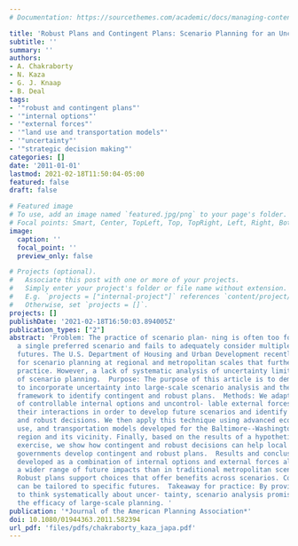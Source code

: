 ```yaml
---
# Documentation: https://sourcethemes.com/academic/docs/managing-content/

title: 'Robust Plans and Contingent Plans: Scenario Planning for an Uncertain World'
subtitle: ''
summary: ''
authors:
- A. Chakraborty
- N. Kaza
- G. J. Knaap
- B. Deal
tags:
- '"robust and contingent plans"'
- '"internal options"'
- '"external forces"'
- '"land use and transportation models"'
- '"uncertainty"'
- '"strategic decision making"'
categories: []
date: '2011-01-01'
lastmod: 2021-02-18T11:50:04-05:00
featured: false
draft: false

# Featured image
# To use, add an image named `featured.jpg/png` to your page's folder.
# Focal points: Smart, Center, TopLeft, Top, TopRight, Left, Right, BottomLeft, Bottom, BottomRight.
image:
  caption: ''
  focal_point: ''
  preview_only: false

# Projects (optional).
#   Associate this post with one or more of your projects.
#   Simply enter your project's folder or file name without extension.
#   E.g. `projects = ["internal-project"]` references `content/project/deep-learning/index.md`.
#   Otherwise, set `projects = []`.
projects: []
publishDate: '2021-02-18T16:50:03.894005Z'
publication_types: ["2"]
abstract: 'Problem: The practice of scenario plan- ning is often too focused on developing
  a single preferred scenario and fails to adequately consider multiple uncertain
  futures. The U.S. Department of Housing and Urban Development recently awarded grants
  for scenario planning at regional and metropolitan scales that further promote this
  practice. However, a lack of systematic analysis of uncertainty limits the role
  of scenario planning.  Purpose: The purpose of this article is to demonstrate how
  to incorporate uncertainty into large-scale scenario analysis and then use that
  framework to identify contingent and robust plans.  Methods: We adapt the concepts
  of controllable internal options and uncontrol- lable external forces and consider
  their interactions in order to develop future scenarios and identify contingent
  and robust decisions. We then apply this technique using advanced econometric, land
  use, and transportation models developed for the Baltimore--Washington metropolitan
  region and its vicinity. Finally, based on the results of a hypothetical, yet plausible,
  exercise, we show how contingent and robust decisions can help local and regional
  governments develop contingent and robust plans.  Results and conclusions: Scenarios
  developed as a combination of internal options and external forces allow us to identify
  a wider range of future impacts than in traditional metropolitan scenario planning.
  Robust plans support choices that offer benefits across scenarios. Contingent plans
  can be tailored to specific futures.  Takeaway for practice: By providing a way
  to think systematically about uncer- tainty, scenario analysis promises to improve
  the efficacy of large-scale planning. '
publication: '*Journal of the American Planning Association*'
doi: 10.1080/01944363.2011.582394
url_pdf: 'files/pdfs/chakraborty_kaza_japa.pdf'
---
```

